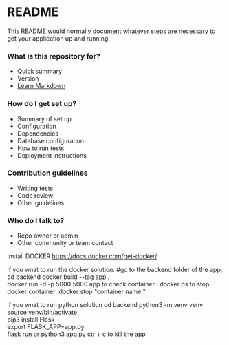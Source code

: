 # README #

This README would normally document whatever steps are necessary to get your application up and running.

### What is this repository for? ###

* Quick summary
* Version
* [Learn Markdown](https://bitbucket.org/tutorials/markdowndemo)

### How do I get set up? ###

* Summary of set up
* Configuration
* Dependencies
* Database configuration
* How to run tests
* Deployment instructions

### Contribution guidelines ###

* Writing tests
* Code review
* Other guidelines

### Who do I talk to? ###

* Repo owner or admin
* Other community or team contact

install DOCKER https://docs.docker.com/get-docker/

if you wnat to run the docker solution.
#go to the backend folder of the app. 
cd backend 
docker build --tag app .  
docker run -d -p 5000:5000 app
to check container : docker ps 
to stop docker container:  docker stop "container name "


if you wnat to run python solution 
cd backend
python3 -m venv venv 
source venv/bin/activate   
pip3 install Flask  
export FLASK_APP=app.py  
flask run 
or
python3 app.py
ctr + c to kill the app 